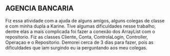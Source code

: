 ## AGENCIA BANCARIA 

Fiz essa atividade com a ajuda de alguns amigos, alguns colegas de classe e com minha dupla a Karine. Tive algumas dificuldades nesse trabalho, dentre elas a mais complicada foi fazer a conexão dos ArrayList com o repositorio. 
Fiz as classes Cliente, Conta, ControlaLogin, Controller, Operaçao e o Repositorio.
Demorei cerca de 3 dias para fazer, pois as dificuldades que iam surgindo eu ia perguntando aos meu colegas.


